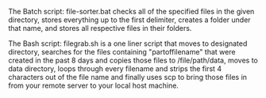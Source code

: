 The Batch script: file-sorter.bat checks all of the specified files in the given directory, stores everything up to the first delimiter, creates a folder under that name, and stores all respective files in their folders.

The Bash script: filegrab.sh is a one liner script that moves to designated directory, searches for the files containing "partoffilename" that were created in the past 8 days and copies those files to /file/path/data, moves to data directory, loops through every filename and strips the first 4 characters out of the file name and finally uses scp to bring those files in from your remote server to your local host machine.
